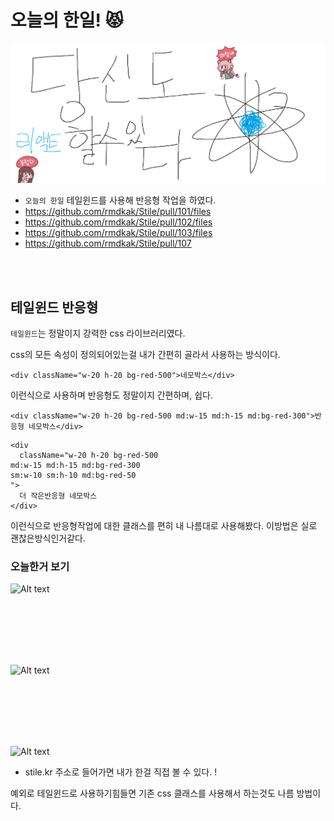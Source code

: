 # 오늘의 한일! :pouting_cat:

![Alt text](../images/canIReactBG/%EB%8B%B9%EC%8B%A0%EB%8F%84%ED%95%A0%EC%88%98%EC%9E%88%EB%8B%A4%EB%A6%AC%EC%95%A1%ED%8A%B8.png)

- `오늘의 한일` 테일윈드를 사용해 반응형 작업을 하였다.
- https://github.com/rmdkak/Stile/pull/101/files
- https://github.com/rmdkak/Stile/pull/102/files
- https://github.com/rmdkak/Stile/pull/103/files
- https://github.com/rmdkak/Stile/pull/107

<br/>
<br/>

## 테일윈드 반응형

`테일윈드`는 정말이지 강력한 css 라이브러리였다.

css의 모든 속성이 정의되어있는걸 내가 간편히 골라서 사용하는 방식이다.

```tsx
<div className="w-20 h-20 bg-red-500">네모박스</div>
```

이런식으로 사용하며 반응형도 정말이지 간편하며, 쉽다.

```tsx
<div className="w-20 h-20 bg-red-500 md:w-15 md:h-15 md:bg-red-300">반응형 네모박스</div>
```

```tsx
<div
  className="w-20 h-20 bg-red-500 
md:w-15 md:h-15 md:bg-red-300
sm:w-10 sm:h-10 md:bg-red-50
">
  더 작은반응형 네모박스
</div>
```

이런식으로 반응형작업에 대한 클래스를 편히 내 나름대로 사용해봤다. 이방법은 실로 괜찮은방식인거같다.

### 오늘한거 보기

![Alt text](images/0912/%EB%85%B9%ED%99%94_2023_09_12_23_33_07_910.gif)

<br/>
<br/>
<br/>
<br/>
<br/>

![Alt text](images/0912/%EB%85%B9%ED%99%94_2023_09_12_23_33_52_779.gif)

<br/>
<br/>
<br/>
<br/>
<br/>

![Alt text](images/0912/%EB%85%B9%ED%99%94_2023_09_12_23_34_35_771.gif)

- stile.kr 주소로 들어가면 내가 한걸 직접 볼 수 있다. !

예외로 테일윈드로 사용하기힘들면 기존 css 클래스를 사용해서 하는것도 나름 방법이다.
